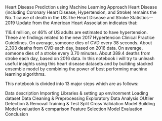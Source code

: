 Heart Disease Prediction using Machine Learning Approach
Heart Disease (including Coronary Heart Disease, Hypertension, and Stroke) remains the No. 1 cause of death in the US.The Heart Disease and Stroke Statistics—2019 Update from the American Heart Association indicates that:

116.4 million, or 46% of US adults are estimated to have hypertension. These are findings related to the new 2017 Hypertension Clinical Practice Guidelines.
On average, someone dies of CVD every 38 seconds. About 2,303 deaths from CVD each day, based on 2016 data.
On average, someone dies of a stroke every 3.70 minutes. About 389.4 deaths from stroke each day, based on 2016 data.
In this notebook i will try to unleash useful insights using this heart disease datasets and by building stacked ensemble model by combining the power of best performing machine learning algorithms.

This notebook is divided into 13 major steps which are as follows:

Data description
Importing Libraries & setting up environment
Loading dataset
Data Cleaning & Preprocessing
Exploratory Data Analysis
OUtlier Detection & Removal
Training & Test Split
Cross Validation
Model Building
Model evaluation & comparison
Feature Selection
Model Evaluation
Conclusion
